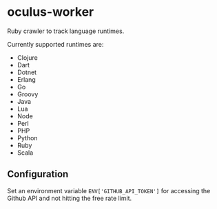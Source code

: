 # oculus-worker

Ruby crawler to track language runtimes.

Currently supported runtimes are:
- Clojure
- Dart
- Dotnet
- Erlang
- Go
- Groovy
- Java
- Lua
- Node
- Perl
- PHP
- Python
- Ruby
- Scala

## Configuration

Set an environment variable `ENV['GITHUB_API_TOKEN']` for accessing the Github API and not hitting the free rate limit.

